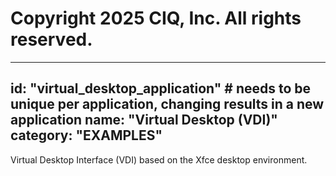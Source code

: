 # Copyright 2025 CIQ, Inc. All rights reserved.
---
id: "virtual_desktop_application" # needs to be **unique** per application, changing results in a new application
name: "Virtual Desktop (VDI)"
category: "EXAMPLES"
---
Virtual Desktop Interface (VDI) based on the Xfce desktop environment.
